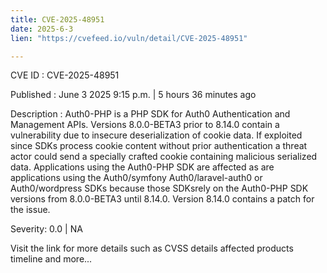 ```yaml
---
title: CVE-2025-48951
date: 2025-6-3
lien: "https://cvefeed.io/vuln/detail/CVE-2025-48951"

---
```


CVE ID : CVE-2025-48951

Published :  June 3
2025
9:15 p.m. | 5 hours
36 minutes ago

Description : Auth0-PHP is a PHP SDK for Auth0 Authentication and Management APIs. Versions 8.0.0-BETA3 prior to 8.14.0 contain a vulnerability due to insecure deserialization of cookie data. If exploited
since SDKs process cookie content without prior authentication
a threat actor could send a specially crafted cookie containing malicious serialized data. Applications using the Auth0-PHP SDK are affected
as are applications using the Auth0/symfony
Auth0/laravel-auth0
or Auth0/wordpress SDKs
because those SDKsrely on the Auth0-PHP SDK versions from 8.0.0-BETA3 until 8.14.0. Version 8.14.0 contains a patch for the issue.

Severity: 0.0 | NA

Visit the link for more details
such as CVSS details
affected products
timeline
and more...
